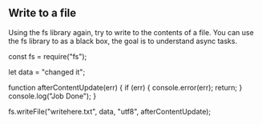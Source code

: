 ## Write to a file

Using the fs library again, try to write to the contents of a file.
You can use the fs library to as a black box, the goal is to understand async tasks.

const fs = require("fs");

let data = "changed it";

function afterContentUpdate(err) {
if (err) {
console.error(err);
return;
}
console.log("Job Done");
}

fs.writeFile("writehere.txt", data, "utf8", afterContentUpdate);
